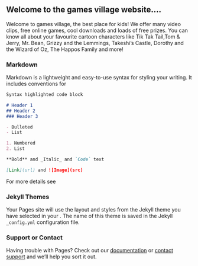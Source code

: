 ## Welcome to the games village website....

Welcome to games village, the best place for kids! We offer many video clips, free online games, cool downloads and loads of free prizes. You can know all about your favourite cartoon characters like Tik Tak Tail,Tom & Jerry, Mr. Bean, Grizzy and the Lemmings, Takeshi’s Castle, Dorothy and the Wizard of Oz, The Happos Family and more!

### Markdown

Markdown is a lightweight and easy-to-use syntax for styling your writing. It includes conventions for

```markdown
Syntax highlighted code block

# Header 1
## Header 2
### Header 3

- Bulleted
- List

1. Numbered
2. List

**Bold** and _Italic_ and `Code` text

[Link](url) and ![Image](src)
```

For more details see 

### Jekyll Themes

Your Pages site will use the layout and styles from the Jekyll theme you have selected in your . The name of this theme is saved in the Jekyll `_config.yml` configuration file.

### Support or Contact

Having trouble with Pages? Check out our [documentation](https://help.github.com/categories/github-pages-basics/) or [contact support](https://github.com/contact) and we’ll help you sort it out.
